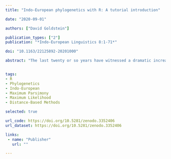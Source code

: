 ```yaml
---
title: "Indo-European phylogenetics with R: A tutorial introduction"

date: "2020-09-01"

authors: ["David Goldstein"]

publication_types: ["2"]
publication: "*Indo-European Linguistics 8:1-71*"

doi: "10.1163/22125892-20201000"

abstract: "The last twenty or so years have witnessed a dramatic increase in the use of computational methods for inferring linguistic phylogenies. Although the results of this research have been controversial, the methods themselves are an undeniable boon for historical and Indo-European linguistics, if for no other reason than that they allow the field to pursue questions that were previously intractable. After a review of the advantages and disadvantages of computational phylogenetic methods, I introduce the following methods of phylogenetic inference in R: max- imum parsimony; distance-based methods (UPGMA and neighbor joining); and maximum likelihood estimation. I discuss the strengths and weaknesses of each of these methods and in addition explicate various measures associated with phylogenetic estimation, including homo- plasy indices and bootstrapping. Phylogenetic inference is carried out on the Indo-European dataset compiled by Don Ringe and Ann Taylor, which includes phonological, morphological, and lexical characters."


tags:
- R
- Phylogenetics
- Indo-European
- Maximum Parsimony
- Maximum Likelihood
- Distance-Based Methods

selected: true

url_code: https://doi.org/10.5281/zenodo.3352406
url_dataset: https://doi.org/10.5281/zenodo.3352406

links:
 - name: "Publisher"
   url: ""

---
```

